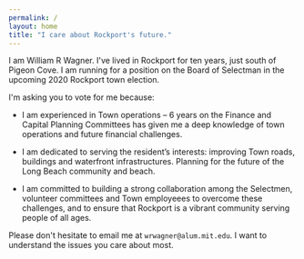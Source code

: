 ```yaml
---
permalink: /
layout: home
title: "I care about Rockport's future."
---
```



I am William R Wagner.
I've lived in Rockport for ten years, just south of Pigeon Cove.
I am running for a position on the Board of Selectman in the upcoming 2020 Rockport town election.

I'm asking you to vote for me because:

* I am experienced in Town operations – 6 years on the Finance and 
  Capital Planning Committees has given me a deep knowledge of town operations and future financial challenges.

* I am dedicated to serving the resident’s interests: 
  improving Town roads, buildings and waterfront infrastructures. 
  Planning for the future of the Long Beach community and beach.

* I am committed to building a strong collaboration among the Selectmen, 
  volunteer committees and Town employeees to overcome these challenges, 
  and to ensure that Rockport is a vibrant community serving people of all ages.

Please don't hesitate to email me at `wrwagner@alum.mit.edu`.
I want to understand the issues you care about most.
